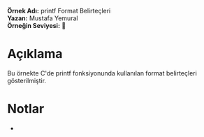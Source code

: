 **Örnek Adı:** printf Format Belirteçleri <br>
**Yazan:** Mustafa Yemural <br>
**Örneğin Seviyesi:** :large_blue_circle: <br>
# Açıklama #
<p>Bu örnekte C'de printf fonksiyonunda kullanılan format belirteçleri gösterilmiştir.</p>

# Notlar #
- 
